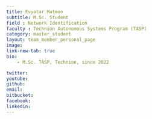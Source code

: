 ```yaml
---
title: Evyatar Matmon
subtitle: M.Sc. Student
field : Network Identification
faculty : Technion Autonomous Systems Program (TASP)
category: master_student
layout: team_member_personal_page
image: 
link-new-tab: true
bio:
    - M.Sc. TASP, Technion, since 2022

twitter: 
youtube: 
github: 
email: 
bitbucket: 
facebook: 
linkedin: 
---
```


<!-- ## ANPL Publications:

{% bibliography -q @*[author ~= \bLevy-Or\b] --group_by none --order descending %}
 -->
